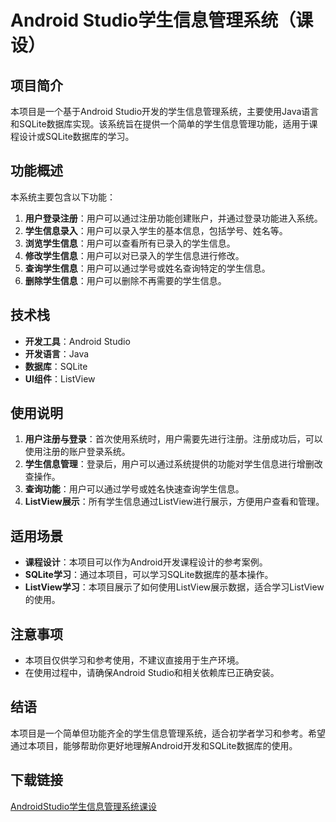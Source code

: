 # Android Studio学生信息管理系统（课设）

## 项目简介

本项目是一个基于Android Studio开发的学生信息管理系统，主要使用Java语言和SQLite数据库实现。该系统旨在提供一个简单的学生信息管理功能，适用于课程设计或SQLite数据库的学习。

## 功能概述

本系统主要包含以下功能：

1. **用户登录注册**：用户可以通过注册功能创建账户，并通过登录功能进入系统。
2. **学生信息录入**：用户可以录入学生的基本信息，包括学号、姓名等。
3. **浏览学生信息**：用户可以查看所有已录入的学生信息。
4. **修改学生信息**：用户可以对已录入的学生信息进行修改。
5. **查询学生信息**：用户可以通过学号或姓名查询特定的学生信息。
6. **删除学生信息**：用户可以删除不再需要的学生信息。

## 技术栈

- **开发工具**：Android Studio
- **开发语言**：Java
- **数据库**：SQLite
- **UI组件**：ListView

## 使用说明

1. **用户注册与登录**：首次使用系统时，用户需要先进行注册。注册成功后，可以使用注册的账户登录系统。
2. **学生信息管理**：登录后，用户可以通过系统提供的功能对学生信息进行增删改查操作。
3. **查询功能**：用户可以通过学号或姓名快速查询学生信息。
4. **ListView展示**：所有学生信息通过ListView进行展示，方便用户查看和管理。

## 适用场景

- **课程设计**：本项目可以作为Android开发课程设计的参考案例。
- **SQLite学习**：通过本项目，可以学习SQLite数据库的基本操作。
- **ListView学习**：本项目展示了如何使用ListView展示数据，适合学习ListView的使用。

## 注意事项

- 本项目仅供学习和参考使用，不建议直接用于生产环境。
- 在使用过程中，请确保Android Studio和相关依赖库已正确安装。

## 结语

本项目是一个简单但功能齐全的学生信息管理系统，适合初学者学习和参考。希望通过本项目，能够帮助你更好地理解Android开发和SQLite数据库的使用。

## 下载链接

[AndroidStudio学生信息管理系统课设](https://pan.quark.cn/s/f52150ac4491)